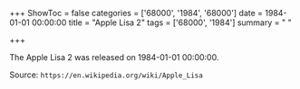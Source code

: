 +++
ShowToc = false
categories = ['68000', '1984', '68000']
date = 1984-01-01 00:00:00
title = "Apple Lisa 2"
tags = ['68000', '1984']
summary = " "

+++

The Apple Lisa 2 was released on 1984-01-01 00:00:00.

Source: `https://en.wikipedia.org/wiki/Apple_Lisa`
